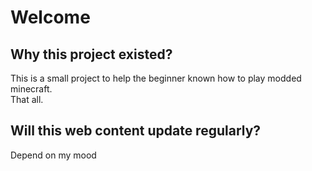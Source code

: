 # Welcome

## Why this project existed?

This is a small project to help the beginner known how to play modded minecraft.  
That all.  

## Will this web content update regularly?

Depend on my mood